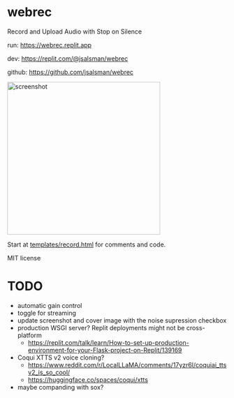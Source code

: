 # webrec
Record and Upload Audio with Stop on Silence

run: https://webrec.replit.app

dev: https://replit.com/@jsalsman/webrec

github: https://github.com/jsalsman/webrec

<img src="https://i.ibb.co/k69t7n5/Screenshot-20231124-005747.png" width=350 alt="screenshot"/>

Start at [templates/record.html](https://github.com/jsalsman/webrec/blob/main/templates/record.html)
for comments and code.

MIT license

# TODO
- automatic gain control
- toggle for streaming
- update screenshot and cover image with the noise supression checkbox
- production WSGI server? Replit deployments might not be cross-platform
  - https://replit.com/talk/learn/How-to-set-up-production-environment-for-your-Flask-project-on-Replit/139169
- Coqui XTTS v2 voice cloning?
  - https://www.reddit.com/r/LocalLLaMA/comments/17yzr6l/coquiai_ttsv2_is_so_cool/
  - https://huggingface.co/spaces/coqui/xtts
- maybe companding with sox?
